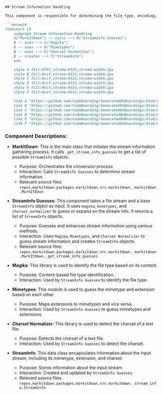 ```markdown
## Stream Information Handling

This component is responsible for determining the file type, encoding, and other relevant information from the input stream (file, URL, or data). It uses hints provided by the user (command-line arguments) and content-based detection (using libraries like `magika`) to make an informed guess.

```mermaid
flowchart LR
    subgraph Stream Information Handling
    A["MarkItDown"] -- calls --> B("StreamInfo Guesses") 
    B -- uses --> C("Magika") 
    B -- uses --> D("Mimetypes") 
    B -- uses --> E("Charset Normalizer") 
    B -- creates --> F("StreamInfo")
    end

    style A fill:#f9f,stroke:#333,stroke-width:2px
    style B fill:#ccf,stroke:#333,stroke-width:2px
    style C fill:#ccf,stroke:#333,stroke-width:2px
    style D fill:#ccf,stroke:#333,stroke-width:2px
    style E fill:#ccf,stroke:#333,stroke-width:2px
    style F fill:#ccf,stroke:#333,stroke-width:2px

    link A "https://github.com/CodeBoarding/GeneratedOnBoardings/blob/main/markitdown//Stream Information Handling.md"
    link B "https://github.com/CodeBoarding/GeneratedOnBoardings/blob/main/markitdown//Stream Information Handling.md"
    link C "https://github.com/CodeBoarding/GeneratedOnBoardings/blob/main/markitdown//Stream Information Handling.md"
    link D "https://github.com/CodeBoarding/GeneratedOnBoardings/blob/main/markitdown//Stream Information Handling.md"
    link E "https://github.com/CodeBoarding/GeneratedOnBoardings/blob/main/markitdown//Stream Information Handling.md"
    link F "https://github.com/CodeBoarding/GeneratedOnBoardings/blob/main/markitdown//Stream Information Handling.md"


```

### Component Descriptions:

*   **MarkItDown**: This is the main class that initiates the stream information gathering process. It calls `_get_stream_info_guesses` to get a list of possible `StreamInfo` objects.
    *   Purpose: Orchestrates the conversion process.
    *   Interaction: Calls `StreamInfo Guesses` to determine stream information.
    *   Relevant source files: `repos.markitdown.packages.markitdown.src.markitdown._markitdown.MarkItDown`

*   **StreamInfo Guesses**: This component takes a file stream and a base `StreamInfo` object as input. It uses `magika`, `mimetypes`, and `charset_normalizer` to guess or expand on the stream info. It returns a list of `StreamInfo` objects.
    *   Purpose: Guesses and enhances stream information using various methods.
    *   Interaction: Uses `Magika`, `Mimetypes`, and `Charset Normalizer` to guess stream information and creates `StreamInfo` objects.
    *   Relevant source files: `repos.markitdown.packages.markitdown.src.markitdown._markitdown.MarkItDown._get_stream_info_guesses`

*   **Magika**: This library is used to identify the file type based on its content.
    *   Purpose: Content-based file type identification.
    *   Interaction: Used by `StreamInfo Guesses` to identify the file type.

*   **Mimetypes**: This module is used to guess the mimetype and extension based on each other.
    *   Purpose: Maps extensions to mimetypes and vice versa.
    *   Interaction: Used by `StreamInfo Guesses` to guess mimetypes and extensions.

*   **Charset Normalizer**: This library is used to detect the charset of a text file.
    *   Purpose: Detects the charset of a text file.
    *   Interaction: Used by `StreamInfo Guesses` to detect the charset.

*   **StreamInfo**: This data class encapsulates information about the input stream, including its mimetype, extension, and charset.
    *   Purpose: Stores information about the input stream.
    *   Interaction: Created and updated by `StreamInfo Guesses`.
    *   Relevant source files: `repos.markitdown.packages.markitdown.src.markitdown._stream_info.StreamInfo`
```